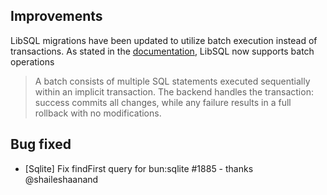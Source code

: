 ## Improvements

LibSQL migrations have been updated to utilize batch execution instead of transactions. As stated in the [documentation](https://docs.turso.tech/sdk/ts/reference#batch-transactions), LibSQL now supports batch operations

> A batch consists of multiple SQL statements executed sequentially within an implicit transaction. The backend handles the transaction: success commits all changes, while any failure results in a full rollback with no modifications.

## Bug fixed

- [Sqlite] Fix findFirst query for bun:sqlite #1885 - thanks @shaileshaanand
